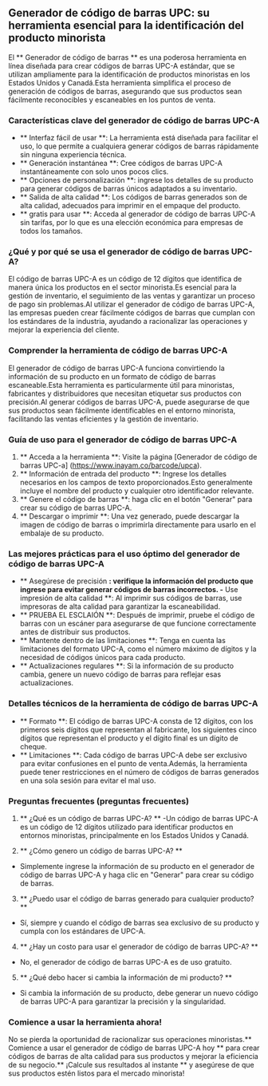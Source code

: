 ## Generador de código de barras UPC: su herramienta esencial para la identificación del producto minorista

El ** Generador de código de barras ** es una poderosa herramienta en línea diseñada para crear códigos de barras UPC-A estándar, que se utilizan ampliamente para la identificación de productos minoristas en los Estados Unidos y Canadá.Esta herramienta simplifica el proceso de generación de códigos de barras, asegurando que sus productos sean fácilmente reconocibles y escaneables en los puntos de venta.

### Características clave del generador de código de barras UPC-A

- ** Interfaz fácil de usar **: La herramienta está diseñada para facilitar el uso, lo que permite a cualquiera generar códigos de barras rápidamente sin ninguna experiencia técnica.
- ** Generación instantánea **: Cree códigos de barras UPC-A instantáneamente con solo unos pocos clics.
- ** Opciones de personalización **: ingrese los detalles de su producto para generar códigos de barras únicos adaptados a su inventario.
- ** Salida de alta calidad **: Los códigos de barras generados son de alta calidad, adecuados para imprimir en el empaque del producto.
- ** gratis para usar **: Acceda al generador de código de barras UPC-A sin tarifas, por lo que es una elección económica para empresas de todos los tamaños.

### ¿Qué y por qué se usa el generador de código de barras UPC-A?

El código de barras UPC-A es un código de 12 dígitos que identifica de manera única los productos en el sector minorista.Es esencial para la gestión de inventario, el seguimiento de las ventas y garantizar un proceso de pago sin problemas.Al utilizar el generador de código de barras UPC-A, las empresas pueden crear fácilmente códigos de barras que cumplan con los estándares de la industria, ayudando a racionalizar las operaciones y mejorar la experiencia del cliente.

### Comprender la herramienta de código de barras UPC-A

El generador de código de barras UPC-A funciona convirtiendo la información de su producto en un formato de código de barras escaneable.Esta herramienta es particularmente útil para minoristas, fabricantes y distribuidores que necesitan etiquetar sus productos con precisión.Al generar códigos de barras UPC-A, puede asegurarse de que sus productos sean fácilmente identificables en el entorno minorista, facilitando las ventas eficientes y la gestión de inventario.

### Guía de uso para el generador de código de barras UPC-A

1. ** Acceda a la herramienta **: Visite la página [Generador de código de barras UPC-a] (https://www.inayam.co/barcode/upca).
2. ** Información de entrada del producto **: Ingrese los detalles necesarios en los campos de texto proporcionados.Esto generalmente incluye el nombre del producto y cualquier otro identificador relevante.
3. ** Genere el código de barras **: haga clic en el botón "Generar" para crear su código de barras UPC-A.
4. ** Descargar o imprimir **: Una vez generado, puede descargar la imagen de código de barras o imprimirla directamente para usarlo en el embalaje de su producto.

### Las mejores prácticas para el uso óptimo del generador de código de barras UPC-A

- ** Asegúrese de precisión **: verifique la información del producto que ingrese para evitar generar códigos de barras incorrectos.
-** Use impresión de alta calidad **: Al imprimir sus códigos de barras, use impresoras de alta calidad para garantizar la escaneabilidad.
- ** PRUEBA EL ESCLAIÓN **: Después de imprimir, pruebe el código de barras con un escáner para asegurarse de que funcione correctamente antes de distribuir sus productos.
- ** Mantente dentro de las limitaciones **: Tenga en cuenta las limitaciones del formato UPC-A, como el número máximo de dígitos y la necesidad de códigos únicos para cada producto.
- ** Actualizaciones regulares **: Si la información de su producto cambia, genere un nuevo código de barras para reflejar esas actualizaciones.

### Detalles técnicos de la herramienta de código de barras UPC-A

- ** Formato **: El código de barras UPC-A consta de 12 dígitos, con los primeros seis dígitos que representan al fabricante, los siguientes cinco dígitos que representan el producto y el dígito final es un dígito de cheque.
- ** Limitaciones **: Cada código de barras UPC-A debe ser exclusivo para evitar confusiones en el punto de venta.Además, la herramienta puede tener restricciones en el número de códigos de barras generados en una sola sesión para evitar el mal uso.

### Preguntas frecuentes (preguntas frecuentes)

1. ** ¿Qué es un código de barras UPC-A? **
-Un código de barras UPC-A es un código de 12 dígitos utilizado para identificar productos en entornos minoristas, principalmente en los Estados Unidos y Canadá.

2. ** ¿Cómo genero un código de barras UPC-A? **
- Simplemente ingrese la información de su producto en el generador de código de barras UPC-A y haga clic en "Generar" para crear su código de barras.

3. ** ¿Puedo usar el código de barras generado para cualquier producto? **
- Sí, siempre y cuando el código de barras sea exclusivo de su producto y cumpla con los estándares de UPC-A.

4. ** ¿Hay un costo para usar el generador de código de barras UPC-A? **
- No, el generador de código de barras UPC-A es de uso gratuito.

5. ** ¿Qué debo hacer si cambia la información de mi producto? **
- Si cambia la información de su producto, debe generar un nuevo código de barras UPC-A para garantizar la precisión y la singularidad.

### Comience a usar la herramienta ahora!

No se pierda la oportunidad de racionalizar sus operaciones minoristas.** Comience a usar el generador de código de barras UPC-A hoy ** para crear códigos de barras de alta calidad para sus productos y mejorar la eficiencia de su negocio.** ¡Calcule sus resultados al instante ** y asegúrese de que sus productos estén listos para el mercado minorista!